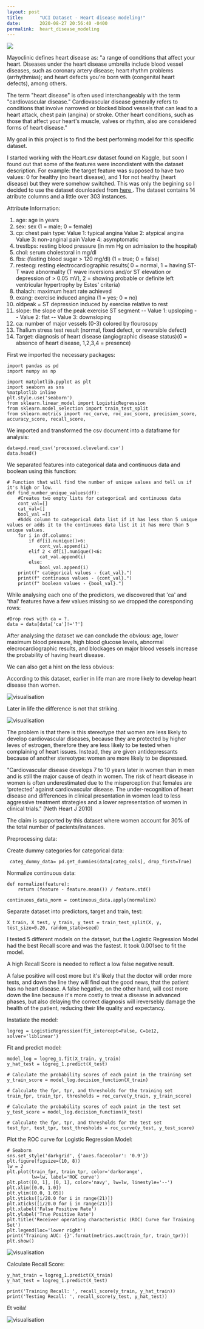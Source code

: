 ```yaml
---
layout: post
title:      "UCI Dataset - Heart disease modeling!"
date:       2020-08-27 20:56:40 -0400
permalink:  heart_disease_modeling
---
```


<img src="https://imgur.com/zdu8h3z.png" class="img-responsive">

  Mayoclinic defines heart disease as:
"a range of conditions that affect your heart. Diseases under the heart disease umbrella include blood vessel diseases, such as coronary artery disease; heart rhythm problems (arrhythmias); and heart defects you're born with (congenital heart defects), among others.

The term "heart disease" is often used interchangeably with the term "cardiovascular disease." Cardiovascular disease generally refers to conditions that involve narrowed or blocked blood vessels that can lead to a heart attack, chest pain (angina) or stroke. Other heart conditions, such as those that affect your heart's muscle, valves or rhythm, also are considered forms of heart disease."

My goal in this project is to find the best performing model for this specific dataset.

I started working with the Heart.csv dataset found on Kaggle, but soon I found out that some of the features were incondistent with the dataset description. For example: the target feature was supposed to have two values: 0 for healthy (no heart disease), and 1 for not healthy (heart disease) but they were somehow switched. This was only the begining so I decided to use the dataset dounloaded from <a href="https://archive.ics.uci.edu/ml/datasets/Heart+Disease">here </a>. The dataset contains 14 atribute columns and a little over 303 instances. 

Attribute Information:
1. age: age in years
2. sex: sex (1 = male; 0 = female)
3. cp: chest pain type:
Value 1: typical angina 
Value 2: atypical angina 
Value 3: non-anginal pain
Value 4: asymptomatic
4. trestbps: resting blood pressure (in mm Hg on admission to the hospital)
5. chol: serum cholestoral in mg/dl
6. fbs: (fasting blood sugar > 120 mg/dl) (1 = true; 0 = false)
7. restecg: resting electrocardiographic results( 0 = normal, 1 = having ST-T wave abnormality (T wave inversions and/or ST elevation or depression of > 0.05 mV), 2 = showing probable or definite left ventricular hypertrophy by Estes' criteria)
8. thalach: maximum heart rate achieved
9. exang: exercise induced angina (1 = yes; 0 = no)
10. oldpeak = ST depression induced by exercise relative to rest
11. slope: the slope of the peak exercise ST segment
-- Value 1: upsloping
-- Value 2: flat
-- Value 3: downsloping
12. ca: number of major vessels (0-3) colored by flourosopy
13. Thalium stress test result (normal, fixed defect, or reversible defect)
14. Target: diagnosis of heart disease (angiographic disease status)(0 = absence of heart disease, 1,2,3,4 = presence)


First we imported the necessary packages:
```
import pandas as pd
import numpy as np

import matplotlib.pyplot as plt
import seaborn as sns
%matplotlib inline
plt.style.use('seaborn')
from sklearn.linear_model import LogisticRegression
from sklearn.model_selection import train_test_split
from sklearn.metrics import roc_curve, roc_auc_score, precision_score, accuracy_score, recall_score, 

```

We imported and transformed the csv document into a dataframe for analysis:
```
data=pd.read_csv('processed.cleveland.csv')
data.head()
```
We separated features into categorical data and continuous data and boolean using this function:

```
# Function that will find the number of unique values and tell us if it's high or low.
def find_number_unique_values(df):
    #Creates two empty lists for categorical and continuous data
    cont_val=[]
    cat_val=[]
    bool_val =[]
    #Adds column to categorical data list if it has less than 5 unique values or adds it to the continuous data list it it has more than 5 unique values.
    for i in df.columns:
        if df[i].nunique()>6:
            cont_val.append(i)
        elif 2 < df[i].nunique()<6:
            cat_val.append(i)
        else:
            bool_val.append(i)
    print(f" categorical values - {cat_val}.")
    print(f" continuous values - {cont_val}.")
    print(f" boolean values - {bool_val}.")  
```

While analysing each one of the predictors, we discovered that 'ca' and 'thal' features have a few values missing so we dropped the coresponding rows:
```
#Drop rows with ca = ?.
data = data[data['ca']!='?']
```
After analysing the dataset we can conclude the obvious: age, lower maximum blood pressure, high blood glucose levels, abnormal elecrocardiographic results, and blockages on major blood vessels increase the probability of having heart disease.
 
 We can also get a hint on the less obvious:

According to this dataset, earlier in life man are more likely to develop heart disease than women.

<img src="https://imgur.com/siWUz1V.png" alt="visualisation" class="img-responsive">


Later in life the difference is not that striking.

<img src="https://imgur.com/QsnCnej.png" alt="visualisation" class="img-responsive">


The problem is that there is this stereotype that women are less likely to develop cardiovascular diseases, because they are protected by higher leves of estrogen, therefore they are less likely to be tested when complaining of heart issues. Instead, they are given antidepressants because of another stereotype: women are more likely to be depressed.

"Cardiovascular disease develops 7 to 10 years later in women than in men and is still the major cause of death in women. The risk of heart disease in women is often underestimated due to the misperception that females are ‘protected’ against cardiovascular disease. The under-recognition of heart disease and differences in clinical presentation in women lead to less aggressive treatment strategies and a lower representation of women in clinical trials." (Neth Heart J 2010)

The claim is supported by this dataset where women account for 30% of the total number of pacients/instances.

Preprocessing data:  

Create dummy categories for categorical data: 
```
 categ_dummy_data= pd.get_dummies(data[categ_cols], drop_first=True)
```
 
Normalize continuous data:
```
def normalize(feature):
    return (feature - feature.mean()) / feature.std()

continuous_data_norm = continuous_data.apply(normalize)

```

Separate dataset into predictors, target and train, test:
```
X_train, X_test, y_train, y_test = train_test_split(X, y, test_size=0.20, random_state=seed)
```
 
I tested 5 different models on the dataset, but the Logistic Regression Model had the best Recall score and was the fastest. It took 0.001sec to fit the model.

A high Recall Score is needed to reflect a low false negative result.

A false positive will cost more but it's likely that the doctor will order more tests, and down the line they will find out the good news, that the patient has no heart disease. 
A false hegative, on the other hand, will cost more down the line because it's more costly to treat a disease in advanced phases, but also delaying the correct diagnosis will ireversebly damage the health of the patient, reducing their life quality and expectancy.

Instatiate the model:
```
logreg = LogisticRegression(fit_intercept=False, C=1e12, solver='liblinear')
```

Fit and predict model:

```
model_log = logreg_1.fit(X_train, y_train)
y_hat_test = logreg_1.predict(X_test)
```

```
# Calculate the probability scores of each point in the training set
y_train_score = model_log.decision_function(X_train)

# Calculate the fpr, tpr, and thresholds for the training set
train_fpr, train_tpr, thresholds = roc_curve(y_train, y_train_score)

# Calculate the probability scores of each point in the test set
y_test_score = model_log.decision_function(X_test)

# Calculate the fpr, tpr, and thresholds for the test set
test_fpr, test_tpr, test_thresholds = roc_curve(y_test, y_test_score)
```

Plot the ROC curve for Logistic Regression Model:
```
# Seaborn
sns.set_style('darkgrid', {'axes.facecolor': '0.9'})
plt.figure(figsize=(10, 8))
lw = 2
plt.plot(train_fpr, train_tpr, color='darkorange',
         lw=lw, label='ROC curve')
plt.plot([0, 1], [0, 1], color='navy', lw=lw, linestyle='--')
plt.xlim([0.0, 1.0])
plt.ylim([0.0, 1.05])
plt.yticks([i/20.0 for i in range(21)])
plt.xticks([i/20.0 for i in range(21)])
plt.xlabel('False Positive Rate')
plt.ylabel('True Positive Rate')
plt.title('Receiver operating characteristic (ROC) Curve for Training Set')
plt.legend(loc='lower right')
print('Training AUC: {}'.format(metrics.auc(train_fpr, train_tpr)))
plt.show()
```

<img src="https://imgur.com/90H9Oq0.png" alt="visualisation" class="img-responsive">

Calculate Recall Score:
```
y_hat_train = logreg_1.predict(X_train)
y_hat_test = logreg_1.predict(X_test)
```

```
print('Training Recall: ', recall_score(y_train, y_hat_train))
print('Testing Recall: ', recall_score(y_test, y_hat_test))
```

Et voila!

<img src="https://imgur.com/BRgT6ZZ.png" alt="visualisation" class="img-responsive">


